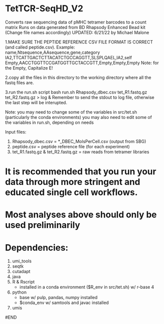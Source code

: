 # TetTCR-SeqHD_V2
Converts raw sequencing data of pMHC tetramer barcodes to a count matrix
Runs on data generated from BD Rhapsody Enhanced Bead kit (Change file names accordingly)
UPDATED: 6/21/22 by Michael Malone

1.MAKE SURE THE PEPTIDE REFERENCE CSV FILE FORMAT IS CORRECT (and called peptide.csv).
Example:
name,Ntsequence,AAsequence,gene,category
IA2,TTCATTGACTCTTACATCTGCCAGGTT,SLSPLQAEL,IA2,self
Empty,AACCTGGTTCCGATGGTTGCTACCGTT,Empty,Empty,Empty
Note: for the Empty, Capitalize E!

2.copy all the files in this directory to the working directory where all the fastq files are.

3.run the run.sh script
bash run.sh Rhapsody_dbec.csv tet_R1.fastq.gz tet_R2.fastq.gz > log &
Remember to send the stdout to log file, otherwise the last step will be interupted.

Note: you may need to change some of the variables in src/tet.sh (particularly the conda environments)
      you may also need to edit some of the variables in run.sh, depending on needs

Input files:
  1. Rhapsody_dbec.csv = *_DBEC_MolsPerCell.csv (output from SBG)
  2. peptide.csv = peptide reference file (for each experiment)
  3. tet_R1.fastq.gz & tet_R2.fastq.gz = raw reads from tetramer libraries

# It is recommended that you run your data through more stringent and educated single cell workflows.
# Most analyses above should only be used preliminarily

# Dependencies:
  1. umi_tools
  2. seqtk
  3. cutadapt
  4. java
  5. R & Rscript
       - installed in a conda environment ($R_env in src/tet.sh) w/ r-base 4
  6. python
       - base w/ pulp, pandas, numpy installed
       - $conda_env w/ samtools and javac installed
  7. umis

#END
